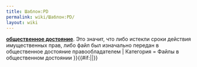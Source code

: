 ```yaml
---
title: Шаблон:PD
permalink: wiki/Шаблон:PD/
layout: wiki
---
```


**[общественное
достояние](/wiki/Wikipedia:ru:Общественное_достояние "wikilink")**. Это
значит, что либо истекли сроки действия имущественных прав, либо файл
был изначально передан в общественное достояние правообладателем \|
Категория = Файлы в общественном достоянии
}}{{\#if:\|\|<includeonly>[](Категория:Файлы_в_общественном_достоянии "wikilink")</includeonly>}}<noinclude></noinclude>
